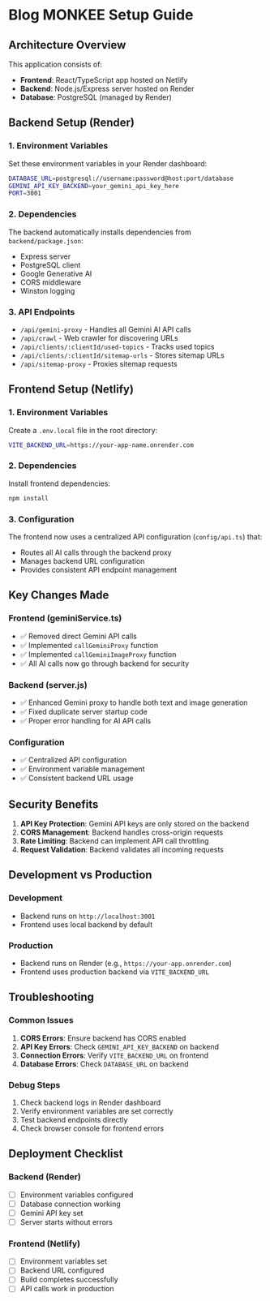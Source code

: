 # Blog MONKEE Setup Guide

## Architecture Overview

This application consists of:
- **Frontend**: React/TypeScript app hosted on Netlify
- **Backend**: Node.js/Express server hosted on Render
- **Database**: PostgreSQL (managed by Render)

## Backend Setup (Render)

### 1. Environment Variables
Set these environment variables in your Render dashboard:

```bash
DATABASE_URL=postgresql://username:password@host:port/database
GEMINI_API_KEY_BACKEND=your_gemini_api_key_here
PORT=3001
```

### 2. Dependencies
The backend automatically installs dependencies from `backend/package.json`:
- Express server
- PostgreSQL client
- Google Generative AI
- CORS middleware
- Winston logging

### 3. API Endpoints
- `/api/gemini-proxy` - Handles all Gemini AI API calls
- `/api/crawl` - Web crawler for discovering URLs
- `/api/clients/:clientId/used-topics` - Tracks used topics
- `/api/clients/:clientId/sitemap-urls` - Stores sitemap URLs
- `/api/sitemap-proxy` - Proxies sitemap requests

## Frontend Setup (Netlify)

### 1. Environment Variables
Create a `.env.local` file in the root directory:

```bash
VITE_BACKEND_URL=https://your-app-name.onrender.com
```

### 2. Dependencies
Install frontend dependencies:
```bash
npm install
```

### 3. Configuration
The frontend now uses a centralized API configuration (`config/api.ts`) that:
- Routes all AI calls through the backend proxy
- Manages backend URL configuration
- Provides consistent API endpoint management

## Key Changes Made

### Frontend (geminiService.ts)
- ✅ Removed direct Gemini API calls
- ✅ Implemented `callGeminiProxy` function
- ✅ Implemented `callGeminiImageProxy` function
- ✅ All AI calls now go through backend for security

### Backend (server.js)
- ✅ Enhanced Gemini proxy to handle both text and image generation
- ✅ Fixed duplicate server startup code
- ✅ Proper error handling for AI API calls

### Configuration
- ✅ Centralized API configuration
- ✅ Environment variable management
- ✅ Consistent backend URL usage

## Security Benefits

1. **API Key Protection**: Gemini API keys are only stored on the backend
2. **CORS Management**: Backend handles cross-origin requests
3. **Rate Limiting**: Backend can implement API call throttling
4. **Request Validation**: Backend validates all incoming requests

## Development vs Production

### Development
- Backend runs on `http://localhost:3001`
- Frontend uses local backend by default

### Production
- Backend runs on Render (e.g., `https://your-app.onrender.com`)
- Frontend uses production backend via `VITE_BACKEND_URL`

## Troubleshooting

### Common Issues

1. **CORS Errors**: Ensure backend has CORS enabled
2. **API Key Errors**: Check `GEMINI_API_KEY_BACKEND` on backend
3. **Connection Errors**: Verify `VITE_BACKEND_URL` on frontend
4. **Database Errors**: Check `DATABASE_URL` on backend

### Debug Steps

1. Check backend logs in Render dashboard
2. Verify environment variables are set correctly
3. Test backend endpoints directly
4. Check browser console for frontend errors

## Deployment Checklist

### Backend (Render)
- [ ] Environment variables configured
- [ ] Database connection working
- [ ] Gemini API key set
- [ ] Server starts without errors

### Frontend (Netlify)
- [ ] Environment variables set
- [ ] Backend URL configured
- [ ] Build completes successfully
- [ ] API calls work in production
